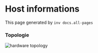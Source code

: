 # Host informations

This page generated by `inv docs.all-pages`

[comment]: (>>HOSTINFOS)


### Topologie


![hardware topology](https://raw.githubusercontent.com/badele/nix-homelab/master/docs/hosts/badwork-eth/topologie.svg)
 
        

[comment]: (<<HOSTINFOS)